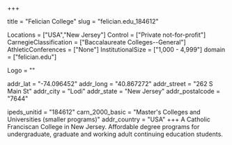 
+++

title = "Felician College"
slug = "felician.edu_184612"

Locations = ["USA","New Jersey"]
Control = ["Private not-for-profit"]
CarnegieClassification = ["Baccalaureate Colleges--General"]
AthleticConferences = ["None"]
InstitutionalSize = ["1,000 - 4,999"]
domain = ["felician.edu"]

Logo = ""

addr_lat = "-74.096452"
addr_long = "40.867272"
addr_street = "262 S Main St"
addr_city = "Lodi"
addr_state = "New Jersey"
addr_postalcode = "7644"

ipeds_unitid = "184612"
carn_2000_basic = "Master's Colleges and Universities (smaller programs)"
addr_country = "USA"
+++
    A Catholic Franciscan College in New Jersey. Affordable degree programs for undergraduate, graduate and working adult continuing education students.
